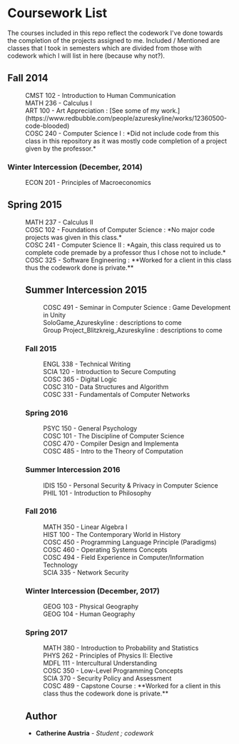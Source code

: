# Coursework List

The courses included in this repo reflect the codework I've done towards the completion of the projects assigned to me. Included / Mentioned are classes that I took in semesters which are divided from those with codework which I will list in here (because why not?).

## Fall 2014
<dl>
    <dd>CMST 102 - Introduction to Human Communication
    <dd>MATH 236 - Calculus I 
    <dd>ART 100 - Art Appreciation : [See some of my work.](https://www.redbubble.com/people/azureskyline/works/12360500-code-blooded)
    <dd>COSC 240 - Computer Science I : *Did not include code from this class in this repository as it was mostly code completion of a project given by the professor.*</dd>
</dl>

### Winter Intercession (December, 2014)
<dl>
    <dd>ECON 201 - Principles of Macroeconomics
</dl>

## Spring 2015
<dl>
    <dd>MATH 237 - Calculus II
    <dd>COSC 102 - Foundations of Computer Science : *No major code projects was given in this class.*
    <dd>COSC 241 - Computer Science II : *Again, this class required us to complete code premade by a professor thus I chose not to include.*
    <dd>COSC 325 - Software Engineering : **Worked for a client in this class thus the codework done is private.**

## Summer Intercession 2015
<dl>
    <dd>COSC 491 - Seminar in Computer Science : Game Development in Unity
    <dd><dd>SoloGame_Azureskyline : descriptions to come
    <dd><dd>Group Project_Blitzkreig_Azureskyline : descriptions to come
</dl>

### Fall 2015
<dl>
    <dd>ENGL 338 - Technical Writing
    <dd>SCIA 120 - Introduction to Secure Computing
    <dd>COSC 365 - Digital Logic 
    <dd>COSC 310 - Data Structures and Algorithm 
    <dd>COSC 331 - Fundamentals of Computer Networks
</dl>

### Spring 2016
<dl>
    <dd>PSYC 150 - General Psychology 
    <dd>COSC 101 - The Discipline of Computer Science
    <dd>COSC 470 - Compiler Design and Implementa 
    <dd>COSC 485 - Intro to the Theory of Computation 
</dl>

### Summer Intercession 2016
<dl>
    <dd>IDIS 150 - Personal Security & Privacy in Computer Science
    <dd>PHIL 101 - Introduction to Philosophy 
</dl>

### Fall 2016
<dl>
    <dd>MATH 350 - Linear Algebra I
    <dd>HIST 100 - The Contemporary World in History
    <dd>COSC 450 - Programming Language Principle (Paradigms)
    <dd>COSC 460 - Operating Systems Concepts 
    <dd>COSC 494 - Field Experience in Computer/Information Technology
    <dd>SCIA 335 - Network Security 
</dl>

### Winter Intercession (December, 2017)
<dl>
    <dd>GEOG 103 - Physical Geography
    <dd>GEOG 104 - Human Geography
</dl>

### Spring 2017
<dl>
    <dd>MATH 380 - Introduction to Probability and Statistics
    <dd>PHYS 262 - Principles of Physics II: Elective
    <dd>MDFL 111 - Intercultural Understanding
    <dd>COSC 350 - Low-Level Programming Concepts
    <dd>SCIA 370 - Security Policy and Assessment 
    <dd>COSC 489 - Capstone Course : **Worked for a client in this class thus the codework done is private.**
</dl>

## Author
* **Catherine Austria** - *Student ; codework*
